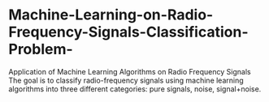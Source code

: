 # Machine-Learning-on-Radio-Frequency-Signals-Classification-Problem-
Application of Machine Learning Algorithms on Radio Frequency Signals
The goal is to classify radio-frequency signals using machine learning algorithms into three different categories: pure signals, noise, signal+noise.
